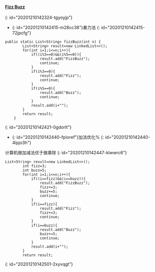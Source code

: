 #### [Fizz Buzz](https://leetcode-cn.com/problems/fizz-buzz/)
{: id="20201210142324-tgyoyjp"}

* {: id="20201210142415-m28cc38"}暴力法
{: id="20201210142415-72jpcfg"}

```
public static List<String> fizzBuzz(int n) {
        List<String> result=new LinkedList<>();
        for(int i=1;i<=n;i++){
            if((i%3==0)&&(i%5==0)){
                result.add("FizzBuzz");
                continue;
            }
            if(i%3==0){
                result.add("Fizz");
                continue;
            }
            if(i%5==0){
                result.add("Buzz");
                continue;
            }
            result.add(i+"");
        }
        return result;
    }
```
{: id="20201210142421-0gdorlt"}

* {: id="20201210142440-fpioref"}加法优化%
{: id="20201210142440-4ipjo3h"}

计算机做加减法优于做乘除
{: id="20201210142447-klwwrc6"}

```
List<String> result=new LinkedList<>();
        int fizz=3;
        int buzz=5;
        for(int i=1;i<=n;i++){
            if((i==fizz)&&(i==buzz)){
                result.add("FizzBuzz");
                fizz+=3;
                buzz+=5;
                continue;
            }
            if(i==fizz){
                result.add("Fizz");
                fizz+=3;
                continue;
            }
            if(i==buzz){
                result.add("Buzz");
                buzz+=5;
                continue;
            }
            result.add(i+"");
        }
        return result;
```
{: id="20201210142501-2xyvqgt"}

